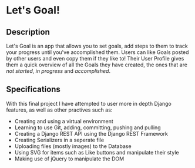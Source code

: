 # Let's Goal!
## Description
Let's Goal is an app that allows you to set goals, add steps to them to track your progress until you've accomplished them. Users can like Goals posted by other users and even copy them if they like to!
Their User Profile gives them a quick overview of all the Goals they have created, the ones that are _not started_, _in progress_ and _accomplished_.

## Specifications
With this final project I have attempted to user more in depth Django features, as well as other practives such as:
- Creating and using a virtual environment 
- Learning to use Git, adding, committing, pushing and pulling
- Creating a Django REST API using the Django REST Framework
- Creating Serializers in a seperate file
- Uploading files (mostly images) to the Database
- Using SVG for items such as Like buttons and manipulate their style
- Making use of jQuery to manipulate the DOM
